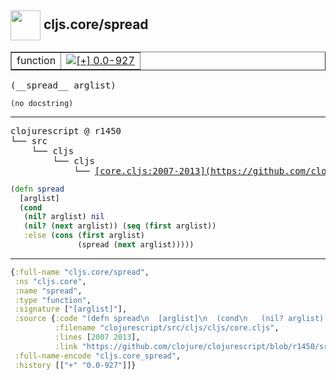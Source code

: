 ## <img width="48px" valign="middle" src="http://i.imgur.com/Hi20huC.png"> cljs.core/spread

 <table border="1">
<tr>
<td>function</td>
<td><a href="https://github.com/cljsinfo/api-refs/tree/0.0-927"><img valign="middle" alt="[+] 0.0-927" src="https://img.shields.io/badge/+-0.0--927-lightgrey.svg"></a> </td>
</tr>
</table>

 <samp>
(__spread__ arglist)<br>
</samp>

```
(no docstring)
```

---

 <pre>
clojurescript @ r1450
└── src
    └── cljs
        └── cljs
            └── <ins>[core.cljs:2007-2013](https://github.com/clojure/clojurescript/blob/r1450/src/cljs/cljs/core.cljs#L2007-L2013)</ins>
</pre>

```clj
(defn spread
  [arglist]
  (cond
   (nil? arglist) nil
   (nil? (next arglist)) (seq (first arglist))
   :else (cons (first arglist)
               (spread (next arglist)))))
```


---

```clj
{:full-name "cljs.core/spread",
 :ns "cljs.core",
 :name "spread",
 :type "function",
 :signature ["[arglist]"],
 :source {:code "(defn spread\n  [arglist]\n  (cond\n   (nil? arglist) nil\n   (nil? (next arglist)) (seq (first arglist))\n   :else (cons (first arglist)\n               (spread (next arglist)))))",
          :filename "clojurescript/src/cljs/cljs/core.cljs",
          :lines [2007 2013],
          :link "https://github.com/clojure/clojurescript/blob/r1450/src/cljs/cljs/core.cljs#L2007-L2013"},
 :full-name-encode "cljs.core_spread",
 :history [["+" "0.0-927"]]}

```
